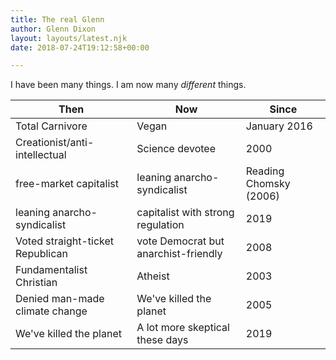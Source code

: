 ```yaml
---
title: The real Glenn
author: Glenn Dixon
layout: layouts/latest.njk
date: 2018-07-24T19:12:58+00:00

---
```

I have been many things. I am now many _different_ things.

| Then | Now | Since |
| ------ | ----------- | ---------- |
| Total Carnivore | Vegan | January 2016 |
| Creationist/anti-intellectual  | Science devotee  | 2000  |
| free-market capitalist  | leaning anarcho-syndicalist  | Reading Chomsky (2006)  |
| leaning anarcho-syndicalist  | capitalist with strong regulation  | 2019  |
| Voted straight-ticket Republican  | vote Democrat but anarchist-friendly  | 2008  |
| Fundamentalist Christian  | Atheist  | 2003  |
| Denied man-made climate change  | We've killed the planet  | 2005  |
| We've killed the planet  | A lot more skeptical these days | 2019  |
